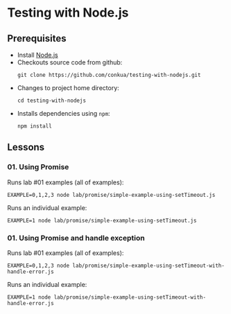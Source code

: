 # Testing with Node.js

## Prerequisites

* Install [Node.js](https://nodejs.org/en/download/package-manager/)
* Checkouts source code from github:
  ```shell
  git clone https://github.com/conkua/testing-with-nodejs.git
  ```
* Changes to project home directory:
  ```shell
  cd testing-with-nodejs
  ```
* Installs dependencies using `npm`:
  ```shell
  npm install
  ```

## Lessons

### 01. Using Promise

Runs lab #01 examples (all of examples):

```
EXAMPLE=0,1,2,3 node lab/promise/simple-example-using-setTimeout.js
```

Runs an individual example:

```
EXAMPLE=1 node lab/promise/simple-example-using-setTimeout.js
```
### 01. Using Promise and handle exception

Runs lab #01 examples (all of examples):

```
EXAMPLE=0,1,2,3 node lab/promise/simple-example-using-setTimeout-with-handle-error.js
```

Runs an individual example:

```
EXAMPLE=1 node lab/promise/simple-example-using-setTimeout-with-handle-error.js
```

